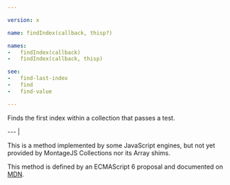 ```yaml
---

version: x

name: findIndex(callback, thisp?)

names:
-   findIndex(callback)
-   findIndex(callback, thisp)

see:
-   find-last-index
-   find
-   find-value

---
```


Finds the first index within a collection that passes a test.

--- |

This is a method implemented by some JavaScript engines, but not yet provided by
MontageJS Collections nor its Array shims.

This method is defined by an ECMAScript 6 proposal and documented on [MDN][].

[MDN]: https://developer.mozilla.org/en-US/docs/Web/JavaScript/Reference/Global_Objects/Array/findIndex

